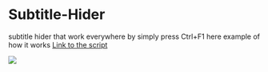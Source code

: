 # Subtitle-Hider
subtitle hider that work everywhere by simply press Ctrl+F1
here example of how it works
[Link to the script](https://openuserjs.org/scripts/kamigim/Subtitle_hider)

![](subtitle-hider.gif)